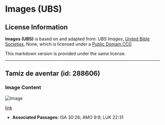 # Images (UBS)

## License Information

**Images (UBS)** is based on and adapted from: _UBS Images_, [United Bible Societies](https://unitedbiblesocieties.org/), None, which is licensed under a [Public Domain CC0](https://creativecommons.org/public-domain/cc0/).

This markdown version is provided under the same license.



--------------------------------

## Tamiz de aventar (id: 288606)

### Image Content

![Image](https://cdn.aquifer.bible/aquifer-content/resources/Media/WEB-0920_winnowing_sieve.jpg)

[link](https://cdn.aquifer.bible/aquifer-content/resources/Media/WEB-0920_winnowing_sieve.jpg)

* **Associated Passages:** ISA 30:28; AMO 9:9; LUK 22:31

